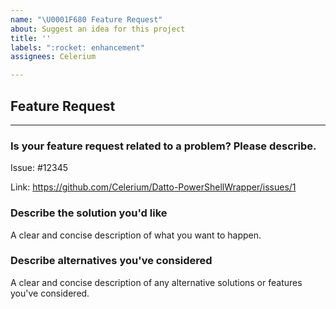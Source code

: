 ```yaml
---
name: "\U0001F680 Feature Request"
about: Suggest an idea for this project
title: ''
labels: ":rocket: enhancement"
assignees: Celerium

---
```


## Feature Request

---

### **Is your feature request related to a problem? Please describe.**

Issue: #12345

Link: https://github.com/Celerium/Datto-PowerShellWrapper/issues/1

### **Describe the solution you'd like**

A clear and concise description of what you want to happen.

### **Describe alternatives you've considered**

A clear and concise description of any alternative solutions or features you've considered.
